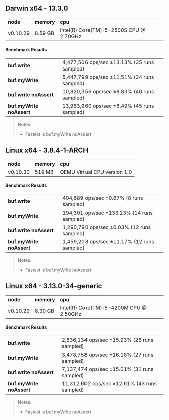 Darwin x64 - 13.3.0
-----

<table><tr><td><b>node</b></td><td><b>memory</b></td><td><b>cpu</b></td></tr><tr><td>v0.10.29</td><td>8.59 GB</td><td>Intel(R) Core(TM) i5-2500S CPU @ 2.70GHz</td></tr></table>

#### Benchmark Results ####

<table><tr><td><b>buf.write</b></td><td>4,477,506 ops/sec ±13.13% (35 runs sampled)</td></tr><tr><td><b>buf.myWrite</b></td><td>5,447,799 ops/sec ±11.51% (34 runs sampled)</td></tr><tr><td><b>buf.write noAssert</b></td><td>10,820,356 ops/sec ±8.83% (40 runs sampled)</td></tr><tr><td><b>buf.myWrite noAssert</b></td><td>13,963,960 ops/sec ±8.49% (45 runs sampled)</td></tr></table>

> Notes:
> - Fastest is buf.myWrite noAssert

Linux x64 - 3.8.4-1-ARCH
-----

<table><tr><td><b>node</b></td><td><b>memory</b></td><td><b>cpu</b></td></tr><tr><td>v0.10.30</td><td>519 MB</td><td>QEMU Virtual CPU version 1.0</td></tr></table>

#### Benchmark Results ####

<table><tr><td><b>buf.write</b></td><td>404,689 ops/sec ±0.67% (8 runs sampled)</td></tr><tr><td><b>buf.myWrite</b></td><td>194,301 ops/sec ±133.23% (14 runs sampled)</td></tr><tr><td><b>buf.write noAssert</b></td><td>1,290,790 ops/sec ±6.03% (12 runs sampled)</td></tr><tr><td><b>buf.myWrite noAssert</b></td><td>1,459,208 ops/sec ±11.17% (12 runs sampled)</td></tr></table>

> Notes:
> - Fastest is buf.myWrite noAssert

Linux x64 - 3.13.0-34-generic
-----

<table><tr><td><b>node</b></td><td><b>memory</b></td><td><b>cpu</b></td></tr><tr><td>v0.10.29</td><td>8.30 GB</td><td>Intel(R) Core(TM) i5-4200M CPU @ 2.50GHz</td></tr></table>

#### Benchmark Results ####

<table><tr><td><b>buf.write</b></td><td>2,836,134 ops/sec ±15.93% (26 runs sampled)</td></tr><tr><td><b>buf.myWrite</b></td><td>3,478,758 ops/sec ±16.18% (27 runs sampled)</td></tr><tr><td><b>buf.write noAssert</b></td><td>7,137,474 ops/sec ±15.01% (31 runs sampled)</td></tr><tr><td><b>buf.myWrite noAssert</b></td><td>11,312,602 ops/sec ±12.61% (43 runs sampled)</td></tr></table>

> Notes:
> - Fastest is buf.myWrite noAssert

